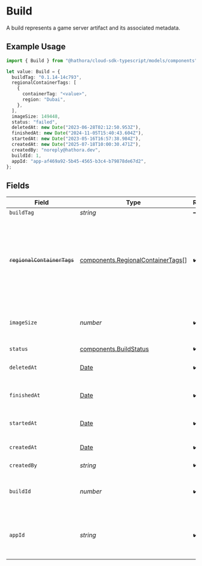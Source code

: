 # Build

A build represents a game server artifact and its associated metadata.

## Example Usage

```typescript
import { Build } from "@hathora/cloud-sdk-typescript/models/components";

let value: Build = {
  buildTag: "0.1.14-14c793",
  regionalContainerTags: [
    {
      containerTag: "<value>",
      region: "Dubai",
    },
  ],
  imageSize: 149448,
  status: "failed",
  deletedAt: new Date("2023-06-28T02:12:50.953Z"),
  finishedAt: new Date("2024-11-05T15:40:43.604Z"),
  startedAt: new Date("2023-05-16T16:57:38.984Z"),
  createdAt: new Date("2025-07-18T10:00:30.471Z"),
  createdBy: "noreply@hathora.dev",
  buildId: 1,
  appId: "app-af469a92-5b45-4565-b3c4-b79878de67d2",
};
```

## Fields

| Field                                                                                                                   | Type                                                                                                                    | Required                                                                                                                | Description                                                                                                             | Example                                                                                                                 |
| ----------------------------------------------------------------------------------------------------------------------- | ----------------------------------------------------------------------------------------------------------------------- | ----------------------------------------------------------------------------------------------------------------------- | ----------------------------------------------------------------------------------------------------------------------- | ----------------------------------------------------------------------------------------------------------------------- |
| `buildTag`                                                                                                              | *string*                                                                                                                | :heavy_minus_sign:                                                                                                      | N/A                                                                                                                     | 0.1.14-14c793                                                                                                           |
| ~~`regionalContainerTags`~~                                                                                             | [components.RegionalContainerTags](../../models/components/regionalcontainertags.md)[]                                  | :heavy_check_mark:                                                                                                      | : warning: ** DEPRECATED **: This will be removed in a future release, please migrate away from it as soon as possible. |                                                                                                                         |
| `imageSize`                                                                                                             | *number*                                                                                                                | :heavy_check_mark:                                                                                                      | The size (in bytes) of the Docker image built by Hathora.                                                               |                                                                                                                         |
| `status`                                                                                                                | [components.BuildStatus](../../models/components/buildstatus.md)                                                        | :heavy_check_mark:                                                                                                      | N/A                                                                                                                     |                                                                                                                         |
| `deletedAt`                                                                                                             | [Date](https://developer.mozilla.org/en-US/docs/Web/JavaScript/Reference/Global_Objects/Date)                           | :heavy_check_mark:                                                                                                      | When the build was deleted.                                                                                             |                                                                                                                         |
| `finishedAt`                                                                                                            | [Date](https://developer.mozilla.org/en-US/docs/Web/JavaScript/Reference/Global_Objects/Date)                           | :heavy_check_mark:                                                                                                      | When [`RunBuild()`](https://hathora.dev/api#tag/BuildV2/operation/RunBuild) finished executing.                         |                                                                                                                         |
| `startedAt`                                                                                                             | [Date](https://developer.mozilla.org/en-US/docs/Web/JavaScript/Reference/Global_Objects/Date)                           | :heavy_check_mark:                                                                                                      | When [`RunBuild()`](https://hathora.dev/api#tag/BuildV2/operation/RunBuild) is called.                                  |                                                                                                                         |
| `createdAt`                                                                                                             | [Date](https://developer.mozilla.org/en-US/docs/Web/JavaScript/Reference/Global_Objects/Date)                           | :heavy_check_mark:                                                                                                      | When [`CreateBuild()`](https://hathora.dev/api#tag/BuildV2/operation/CreateBuild) is called.                            |                                                                                                                         |
| `createdBy`                                                                                                             | *string*                                                                                                                | :heavy_check_mark:                                                                                                      | N/A                                                                                                                     | noreply@hathora.dev                                                                                                     |
| `buildId`                                                                                                               | *number*                                                                                                                | :heavy_check_mark:                                                                                                      | System generated id for a build. Increments by 1.                                                                       | 1                                                                                                                       |
| `appId`                                                                                                                 | *string*                                                                                                                | :heavy_check_mark:                                                                                                      | System generated unique identifier for an application.                                                                  | app-af469a92-5b45-4565-b3c4-b79878de67d2                                                                                |
